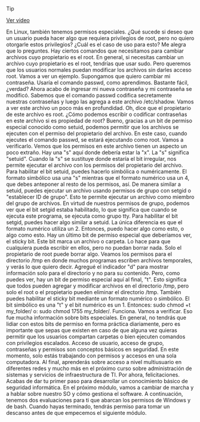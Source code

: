 > [!TIP]  
> [Ver video](https://youtu.be/_8pxCTRuaLU)

En Linux, también tenemos permisos especiales. ¿Qué sucede si deseo que un usuario pueda hacer algo que requiera privilegios de root, pero no quiero otorgarle estos privilegios? ¿Cuál es el caso de uso para esto? Me alegra que lo preguntes. Hay ciertos comandos que necesitamos para cambiar archivos cuyo propietario es el root. En general, si necesitas cambiar un archivo cuyo propietario es el root, tendrías que usar sudo. Pero queremos que los usuarios normales puedan modificar los archivos sin darles acceso root. Vamos a ver un ejemplo. Supongamos que quiero cambiar mi contraseña. Usaría el comando passwd, como aprendimos. Bastante fácil, ¿verdad? Ahora acabo de ingresar mi nueva contraseña y mi contraseña se modificó. Sabemos que el comando passwd codifica secretamente nuestras contraseñas y luego las agrega a este archivo /etc/shadow. Vamos a ver este archivo un poco más en profundidad. Oh, dice que el propietario de este archivo es root. ¿Cómo podemos escribir o codificar contraseñas en este archivo si es propiedad de root? Bueno, gracias a un bit de permiso especial conocido como setuid, podemos permitir que los archivos se ejecuten con el permiso del propietario del archivo. En este caso, cuando ejecutes el comando passwd, se estará ejecutando como root. Vamos a verificarlo. Vemos que los permisos en este archivo tienen un aspecto un poco extraño. Hay una "s" aquí donde debería estar la "x". La "s" significa "setuid". Cuando la "s" se sustituye donde estaría el bit irregular, nos permite ejecutar el archivo con los permisos del propietario del archivo. Para habilitar el bit setuid, puedes hacerlo simbólica o numéricamente. El formato simbólico usa una "s" mientras que el formato numérico usa un 4, que debes anteponer al resto de los permisos, así. De manera similar a setuid, puedes ejecutar un archivo usando permisos de grupo con setgid o "establecer ID de grupo". Esto te permite ejecutar un archivo como miembro del grupo de archivos. En virtud de nuestros permisos de grupo, podemos ver que el bit setgid estaba habilitado, lo que significa que cuando se ejecuta este programa, se ejecuta como grupo tty. Para habilitar el bit setgid, puedes hacer algo similar a setuid. La única diferencia es que el formato numérico utiliza un 2. Entonces, puedo hacer algo como esto, o algo como esto. Hay un último bit de permiso especial que deberíamos ver, el sticky bit. Este bit marca un archivo o carpeta. Lo hace para que cualquiera pueda escribir en ellos, pero no puedan borrar nada. Solo el propietario de root puede borrar algo. Veamos los permisos para el directorio /tmp en donde muchos programas escriben archivos temporales, y verás lo que quiero decir. Agregué el indicador "d" para mostrar información solo para el directorio y no para su contenido. Pero, como puedes ver, hay un bit de permiso especial aquí al final, "t". Esto significa que todos pueden agregar y modificar archivos en el directorio /tmp, pero solo el root o el propietario pueden eliminar el directorio /tmp. También puedes habilitar el sticky bit mediante un formato numérico o simbólico. El bit simbólico es una "t" y el bit numérico es un 1. Entonces: sudo chmod +t my_folder/ o: sudo chmod 1755 my_folder/. Funciona. Vamos a verificar. Eso fue mucha información sobre bits especiales. En general, no tendrás que lidiar con estos bits de permiso en forma práctica diariamente, pero es importante que sepas que existen en caso de que alguna vez quieras permitir que los usuarios compartan carpetas o bien ejecuten comandos con privilegios escalados. Acceso de usuario, acceso de grupo, contraseñas y permisos son conceptos básicos en seguridad. En este momento, solo estás trabajando con permisos y accesos en una sola computadora. Al final, aprenderás sobre acceso a nivel multiusuario en diferentes redes y mucho más en el próximo curso sobre administración de sistemas y servicios de infraestructura de TI. Por ahora, felicitaciones. Acabas de dar tu primer paso para desarrollar un conocimiento básico de seguridad informática. En el próximo módulo, vamos a cambiar de marcha y a hablar sobre nuestro SO y cómo gestiona el software. A continuación, tenemos dos evaluaciones para ti que abarcan los permisos de Windows y de bash. Cuando hayas terminado, tendrás permiso para tomar un descanso antes de que empecemos el siguiente módulo.